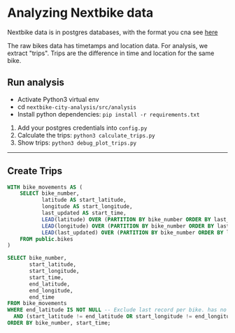 # Analyzing Nextbike data

Nextbike data is in postgres databases, with the format you cna see [here](../create_bike_and_stations_db.sql)


The raw bikes data has timetamps and location data.
For analysis, we extract "trips".
Trips are the difference in time and location for the same bike.


## Run analysis
- Activate Python3 virtual env
- cd `nextbike-city-analysis/src/analysis`
- Install python dependencies: `pip install -r requirements.txt`

1. Add your postgres credentials into `config.py`
2. Calculate the trips: `python3 calculate_trips.py`
3. Show trips: `python3 debug_plot_trips.py`

---

## Create Trips
```SQL
WITH bike_movements AS (
    SELECT bike_number,
           latitude AS start_latitude,
           longitude AS start_longitude,
           last_updated AS start_time,
           LEAD(latitude) OVER (PARTITION BY bike_number ORDER BY last_updated) AS end_latitude,
           LEAD(longitude) OVER (PARTITION BY bike_number ORDER BY last_updated) AS end_longitude,
           LEAD(last_updated) OVER (PARTITION BY bike_number ORDER BY last_updated) AS end_time
    FROM public.bikes
)

SELECT bike_number,
       start_latitude,
       start_longitude,
       start_time,
       end_latitude,
       end_longitude,
       end_time
FROM bike_movements
WHERE end_latitude IS NOT NULL -- Exclude last record per bike. has no "next" entry
  AND (start_latitude != end_latitude OR start_longitude != end_longitude)
ORDER BY bike_number, start_time;
```



